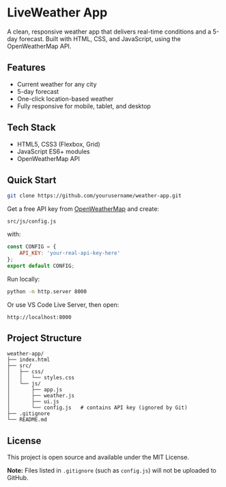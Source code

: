 # LiveWeather App

A clean, responsive weather app that delivers real-time conditions and a 5-day forecast. Built with HTML, CSS, and JavaScript, using the OpenWeatherMap API.

## Features
- Current weather for any city
- 5-day forecast
- One-click location-based weather
- Fully responsive for mobile, tablet, and desktop

## Tech Stack
- HTML5, CSS3 (Flexbox, Grid)
- JavaScript ES6+ modules
- OpenWeatherMap API

## Quick Start
```bash
git clone https://github.com/yourusername/weather-app.git
```
Get a free API key from [OpenWeatherMap](https://openweathermap.org/api) and create:
```
src/js/config.js
```
with:
```javascript
const CONFIG = {
    API_KEY: 'your-real-api-key-here'
};
export default CONFIG;
```

Run locally:
```bash
python -m http.server 8000
```
Or use VS Code Live Server, then open:
```
http://localhost:8000
```

## Project Structure
```
weather-app/
├── index.html
├── src/
│   ├── css/
│   │   └── styles.css
│   └── js/
│       ├── app.js
│       ├── weather.js
│       ├── ui.js
│       └── config.js   # contains API key (ignored by Git)
├── .gitignore
└── README.md
```
## License

This project is open source and available under the MIT License.

**Note:** Files listed in `.gitignore` (such as `config.js`) will not be uploaded to GitHub.
